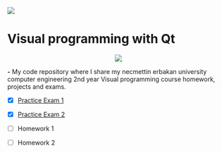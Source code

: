 ![](https://img.shields.io/badge/C%2B%2B-00599C?style=for-the-badge&logo=c%2B%2B&logoColor=white)

# Visual programming with Qt

<p align="center">
  <img src="https://user-images.githubusercontent.com/54184905/111062024-7b73cb80-84b7-11eb-8ebe-9c73f512e84c.png" />
</p>

**-** My code repository where I share my necmettin erbakan university computer engineering 2nd year Visual programming course homework, projects and exams.

* [x] [Practice Exam 1](/UygulamaSinavi1/)

* [x] [Practice Exam 2](/UygulamaSinavi2/)

* [ ] Homework 1

* [ ] Homework 2
